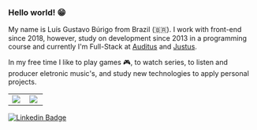 ### Hello world! 😁

My name is Luís Gustavo Búrigo from Brazil (🇧🇷). I work with front-end since 2018, however, study on development since 2013 in a programming course and currently I'm Full-Stack at [Auditus](https://auditustec.com.br) and [Justus](https://www.sistemajustus.com.br).

In my free time I like to play games 🎮, to watch series,  to listen and producer eletronic music's, and study new technologies to apply personal projects.

<center>
  <table style="width: 100%">
    <tr>
        <td><img style="max-width: 100%" align="left" src="https://github-readme-stats.vercel.app/api/top-langs/?username=gugaburigo29&hide=html&layout=compact&theme=default" /></td>
        <td><img style="max-width: 100%" align="left" src="https://github-readme-stats.vercel.app/api?username=gugaburigo29&theme=default" /></td>
    </tr>   
  </table>
</center>

[![Linkedin Badge](https://img.shields.io/badge/-LinkedIn-blue?style=flat-square&logo=Linkedin&logoColor=white&link=https://www.linkedin.com/in/felipefialho)](https://www.linkedin.com/in/lu%C3%ADs-gustavo-burigo-alexandre-479202158/)
